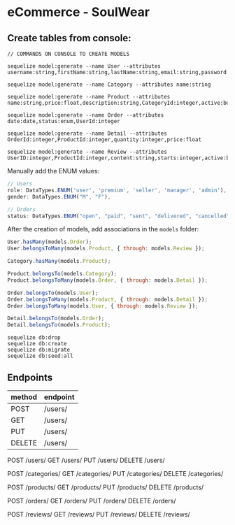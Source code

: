 # eCommerce - SoulWear

## Create tables from console:
```
// COMMANDS ON CONSOLE TO CREATE MODELS

sequelize model:generate --name User --attributes username:string,firstName:string,lastName:string,email:string,password:string,role:enum,birthDate:date,gender:enum,active:boolean

sequelize model:generate --name Category --attributes name:string

sequelize model:generate --name Product --attributes name:string,price:float,description:string,CategoryId:integer,active:boolean

sequelize model:generate --name Order --attributes date:date,status:enum,UserId:integer

sequelize model:generate --name Detail --attributes OrderId:integer,ProductId:integer,quantity:integer,price:float

sequelize model:generate --name Review --attributes UserID:integer,ProductId:integer,content:string,starts:integer,active:boolean
```

Manually add the ENUM values:
```js
// Users
role: DataTypes.ENUM('user', 'premium', 'seller', 'manager', 'admin'),
gender: DataTypes.ENUM("M", "F"),

// Orders
status: DataTypes.ENUM("open", "paid", "sent", "delivered", "cancelled"),


```

After the creation of models, add associations in the `models` folder:
```js
User.hasMany(models.Order);
User.belongsToMany(models.Product, { through: models.Review });

Category.hasMany(models.Product);

Product.belongsTo(models.Category);
Product.belongsToMany(models.Order, { through: models.Detail });

Order.belongsTo(models.User);
Order.belongsToMany(models.Product, { through: models.Detail });
Order.belongsToMany(models.User, { through: models.Review });

Detail.belongsTo(models.Order);
Detail.belongsTo(models.Product);

```


```
sequelize db:drop
sequelize db:create
sequelize db:migrate
sequelize db:seed:all
```

## Endpoints

|method|endpoint|
|---|---|
|POST  |  /users/|
|GET   |  /users/|
|PUT   |  /users/|
|DELETE|  /users/|

POST    /users/
GET     /users/
PUT     /users/
DELETE  /users/

POST    /categories/
GET     /categories/
PUT     /categories/
DELETE  /categories/

POST    /products/
GET     /products/
PUT     /products/
DELETE  /products/

POST    /orders/
GET     /orders/
PUT     /orders/
DELETE  /orders/

POST    /reviews/
GET     /reviews/
PUT     /reviews/
DELETE  /reviews/


```